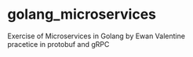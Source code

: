 # golang_microservices
Exercise of Microservices in Golang by Ewan Valentine<br/> 
pracetice in protobuf and gRPC
